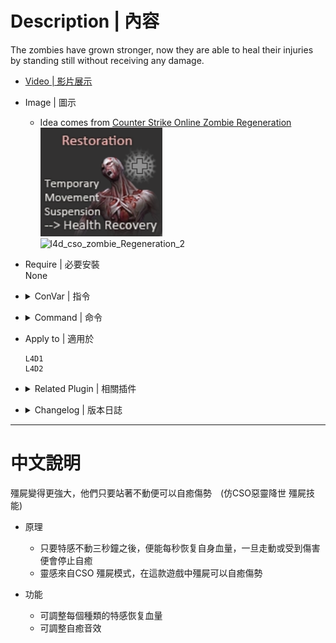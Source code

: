 # Description | 內容
The zombies have grown stronger, now they are able to heal their injuries by standing still without receiving any damage.

* [Video | 影片展示](https://youtu.be/nlPU6Xz0xWQ)

* Image | 圖示
    * Idea comes from [Counter Strike Online Zombie Regeneration](https://cso.fandom.com/wiki/Zombie_2:_Mutation#Regeneration)
    <br/>![l4d_cso_zombie_Regeneration_1](image/l4d_cso_zombie_Regeneration_1.jpg)
    <br/>![l4d_cso_zombie_Regeneration_2](image/l4d_cso_zombie_Regeneration_2.gif)

* Require | 必要安裝
<br/>None

* <details><summary>ConVar | 指令</summary>

    * cfg\sourcemod\l4d_cso_zombie_regeneration.cfg
        ```php
        // 0=Plugin off, 1=Plugin on.
        l4d_cso_zombie_regeneration_allow "1"

        // Boomer recover hp per second. (0=off)
        l4d_cso_zombie_regeneration_boomer_hp "10"

        // Charger recover hp per second. (0=off)
        l4d_cso_zombie_regeneration_charger_hp "80"

        // Hunter recover hp per second. (0=off)
        l4d_cso_zombie_regeneration_hunter_hp "40"

        // Jockey recover hp per second. (0=off)
        l4d_cso_zombie_regeneration_jockey_hp "50"

        // Turn off the plugin in these maps, separate by commas (no spaces). (0=All maps, Empty = none).
        l4d_cso_zombie_regeneration_map_off ""

        // Turn on the plugin in these game modes, separate by commas (no spaces). (Empty = all).
        l4d_cso_zombie_regeneration_modes ""

        // Turn off the plugin in these game modes, separate by commas (no spaces). (Empty = none).
        l4d_cso_zombie_regeneration_modes_off ""

        // Turn on the plugin in these game modes. 0=All, 1=Coop, 2=Survival, 4=Versus, 8=Scavenge. Add numbers together.
        l4d_cso_zombie_regeneration_modes_tog "0"

        // Smoker recover hp per second. (0=off)
        l4d_cso_zombie_regeneration_smoker_hp "10"

        // CSO Zombie Regeneration - Self Healing file (relative to to sound/, empty=disable)
        l4d_cso_zombie_regeneration_soundfile "ui/beep07.wav"

        // Spitter recover hp per second. (0=off)
        l4d_cso_zombie_regeneration_spitter_hp "5"

        // Tank recover hp per second. (0=off)
        l4d_cso_zombie_regeneration_tank_hp "200"

        // Seconds needed to stand still before health recovering.
        l4d_cso_zombie_regeneration_wait_time "4"
        ```
</details>

* <details><summary>Command | 命令</summary>

    None
</details>

* Apply to | 適用於
    ```
    L4D1
    L4D2
    ```

* <details><summary>Related Plugin | 相關插件</summary>

    1. [l4d2_supply_woodbox](https://github.com/fbef0102/L4D1_2-Plugins/tree/master/l4d2_supply_woodbox): Supply boxes are dropped randomly in the map every certain seconds to provide support for the fight against the zombies.
        * 地圖上隨機出現補給箱，提供人類強力支援 (仿CSO惡靈降世 補給箱)

    2. [weapon_csgo_reload](https://github.com/fbef0102/L4D1_2-Plugins/tree/master/l4d2_weapon_csgo_reload): Weapon Quickswitch Reloading in L4D1+2
        * 將武器改成現代遊戲的裝子彈機制 (仿CS:GO切槍裝彈設定)

    3. [l4d2_cso_knockback](https://github.com/fbef0102/Game-Private_Plugin/tree/main/L4D_插件/Nothing_Impossible_無理改造版/l4d2_cso_knockback): Weapons and Melees now have knockback power like CSO
        * 槍械與近戰武器現在有擊退力 (仿CSO惡靈降世)
</details>

* <details><summary>Changelog | 版本日誌</summary>

    * v1.4 (2024-2-6)
        * Optimize Code

    * v1.3 (2022-7-17)
        * Game mode check

    * v1.2 (2022-6-10)
        * Fixed entity error when no map is running

    * v1.1 (2022-2-11)
        * Add Tank hp check in l4d1 versus mode

    * v1.0 (2021-8-29)
        * [Initial release](https://forums.alliedmods.net/showthread.php?t=334089)
</details>

- - - -
# 中文說明
殭屍變得更強大，他們只要站著不動便可以自癒傷勢　(仿CSO惡靈降世 殭屍技能)

* 原理
    * 只要特感不動三秒鐘之後，便能每秒恢复自身血量，一旦走動或受到傷害便會停止自癒
    * 靈感來自CSO 殭屍模式，在這款遊戲中殭屍可以自癒傷勢

* 功能
    * 可調整每個種類的特感恢复血量
    * 可調整自癒音效
